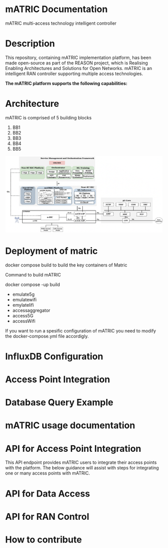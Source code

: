 # mATRIC Documentation
mATRIC
multi-access technology intelligent controller

# Description 
This repository, containing mATRIC implementation platform, has been made open-source as part of the REASON project, which is Realising Enabling Architectures and Solutions for Open Networks.
mATRIC is an intelligent RAN controller supporting multiple access technologies.

**The mATRIC platform supports the following capabilities:**




# Architecture

mATRIC is comprised of 5 building blocks

1. BB1
2. BB2
3. BB3
4. BB4
5. BB5
 
![alt text](/matric.png)

# Deployment of matric

docker compose build to build the key containers of Matric

Command to build mATRIC

docker compose -up build

- emulate5g
- emulatewifi
- emylatelifi
- accessaggregator
- access5G
- accessWifi

If you want to run a spesific configuration of mATRIC you need to modify the docker-compose.yml file accordigly.

# InfluxDB Configuration

# Access Point Integration

# Database Query Example

# mATRIC usage documentation

# API for Access Point Integration

This API endpoint provides mATRIC users to integrate their access points with the platform. The below guidance will assist with steps for integrating one or many access points with mATRIC.

# API for Data Access

# API for RAN Control

# How to contribute
